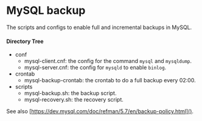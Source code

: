 # MySQL backup

The scripts and configs to enable full and incremental backups in MySQL.

#### Directory Tree
- conf
  - mysql-client.cnf: the config for the command `mysql` and `mysqldump`.
  - mysql-server.cnf: the config for `mysqld` to enable `binlog`.
- crontab
  - mysql-backup-crontab: the crontab to do a full backup every 02:00.
- scripts
  - mysql-backup.sh: the backup script.
  - mysql-recovery.sh: the recovery script.

See also [https://dev.mysql.com/doc/refman/5.7/en/backup-policy.html]().
